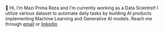 👋 Hi, I’m Mazi Prima Reza and I’m currently working as a Data Scientist! I utilize various dataset to automate daily tasks by building AI products implementing Machine Learning and Generative AI models. Reach me through <a href="mailto:maziprimareza@gmail.com">email</a> or <a href="https://www.linkedin.com/in/maziprimareza/" target="_blank">linkedin</a>

<!---
mazprimrez/mazprimrez is a ✨ special ✨ repository because its `README.md` (this file) appears on your GitHub profile.
You can click the Preview link to take a look at your changes.
--->
